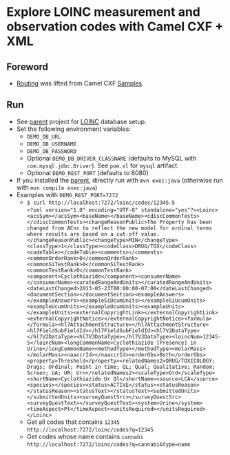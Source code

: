 # Explore LOINC measurement and observation codes with Camel CXF + XML
## Foreword
* [Routing](src/main/java/com/vnet/camelcxf/Routes.java) was lifted from Camel CXF [Samples](https://github.com/apache/camel/blob/master/examples/camel-example-cxf/src/main/java/org/apache/camel/example/cxf/jaxrs/CamelRouterBuilder.java).

## Run
* See [parent](https://github.com/sfogo/rest-ways) project for [LOINC](https://loinc.org) database setup.
* Set the following environment variables:
  * `DEMO_DB_URL`
  * `DEMO_DB_USERNAME`
  * `DEMO_DB_PASSWORD`
  * Optional `DEMO_DB_DRIVER_CLASSNAME` (defaults to MySQL with `com.mysql.jdbc.Driver`). See `pom.xl` for `mysql` artifact.
  * Optional `DEMO_REST_PORT` (defaults to 8080)
* If you installed the [parent](https://github.com/sfogo/rest-ways), directly run with `mvn exec:java` (otherwise run with `mvn compile exec:java`)
* Examples with `DEMO_REST_PORT=7272`
  * `$ curl http://localhost:7272/loinc/codes/12345-5`  
`<?xml version="1.0" encoding="UTF-8" standalone="yes"?><Loinc><acsSym></acsSym><baseName></baseName><cdiscCommonTests></cdiscCommonTests><changeReasonPublic>The Property has been changed from ACnc to reflect the new model for ordinal terms where results are based on a cut-off value.</changeReasonPublic><changeType>MIN</changeType><classType>1</classType><codeClass>DRUG/TOX</codeClass><codeTable></codeTable><comments></comments><commonOrderRank>0</commonOrderRank><commonSiTestRank>0</commonSiTestRank><commonTestRank>0</commonTestRank><component>Cyclothiazide</component><consumerName></consumerName><curatedRangeAndUnits></curatedRangeAndUnits><dateLastChanged>2013-05-23T00:00:00-07:00</dateLastChanged><documentSection></documentSection><exampleAnswers></exampleAnswers><exampleSiUcumUnits></exampleSiUcumUnits><exampleUcumUnits></exampleUcumUnits><exampleUnits></exampleUnits><externalCopyrightLink></externalCopyrightLink><externalCopyrightNotice></externalCopyrightNotice><formula></formula><hl7AttachmentStructure></hl7AttachmentStructure><hl7FieldSubFieldId></hl7FieldSubFieldId><hl7V2DataType></hl7V2DataType><hl7V3DataType></hl7V3DataType><loincNum>12345-5</loincNum><longCommonName>Cyclothiazide [Presence] in Urine</longCommonName><methodType></methodType><molarMass></molarMass><naaccrId></naaccrId><orderObs>Both</orderObs><property>Threshold</property><relatedNames2>DRUG/TOXICOLOGY; Drugs; Ordinal; Point in time; QL; Qual; Qualitative; Random; Screen; UA; UR; Urn</relatedNames2><scaleType>Ord</scaleType><shortName>Cyclothiazide Ur Ql</shortName><source>LCA</source><species></species><status>ACTIVE</status><statusReason></statusReason><statusText></statusText><submittedUnits></submittedUnits><surveyQuestSrc></surveyQuestSrc><surveyQuestText></surveyQuestText><system>Urine</system><timeAspect>Pt</timeAspect><unitsRequired></unitsRequired></Loinc>`
  * Get all codes that contains `12345`  
`http://localhost:7272/loinc/codes?q=12345`
  * Get codes whose name contains `cannabi`  
`http://localhost:7272/loinc/codes?q=cannabi&type=name`

